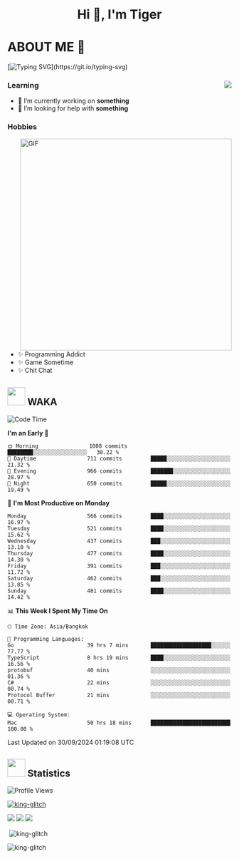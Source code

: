 <h1 align="center">Hi 👋, I'm Tiger</h1>




# ABOUT ME 💬

[![Typing SVG](https://readme-typing-svg.herokuapp.com?color=22F771&vCenter=true&lines=A+perssionate+developer+from+nowhere.)](https://git.io/typing-svg)

<div>
 <img align="right" src="https://spotify-github-profile.vercel.app/api/view?uid=12129734423&cover_image=false&theme=default&bar_color=22d016&bar_color_cover=true" />
 <h3>Learning</h3>
 
 <ul>
  <li>🔭 I’m currently working on <b>something</b></li>
  <li>🤝 I’m looking for help with <b>something</b></li>
 </ul>
 
</div>
<div>
 <h3>Hobbies</h3>
 <img align="right" height="475px"  alt="GIF" src="https://i.pinimg.com/originals/1f/b7/db/1fb7dbee557e5ed509f7517da8a84d58.gif" />
 <ul>
  <li>✨ Programming Addict</li>
  <li>✨ Game Sometime</li>
  <li>✨ Chit Chat</li>
 </ul>
 
</div>



## <img height="40" src="https://raw.githubusercontent.com/innng/innng/master/assets/kyubey.gif"/> WAKA

<!--START_SECTION:waka-->
![Code Time](http://img.shields.io/badge/Code%20Time-2%2C485%20hrs%2055%20mins-blue)

**I'm an Early 🐤** 

```text
🌞 Morning                1008 commits        ████████░░░░░░░░░░░░░░░░░   30.22 % 
🌆 Daytime                711 commits         █████░░░░░░░░░░░░░░░░░░░░   21.32 % 
🌃 Evening                966 commits         ███████░░░░░░░░░░░░░░░░░░   28.97 % 
🌙 Night                  650 commits         █████░░░░░░░░░░░░░░░░░░░░   19.49 % 
```
📅 **I'm Most Productive on Monday** 

```text
Monday                   566 commits         ████░░░░░░░░░░░░░░░░░░░░░   16.97 % 
Tuesday                  521 commits         ████░░░░░░░░░░░░░░░░░░░░░   15.62 % 
Wednesday                437 commits         ███░░░░░░░░░░░░░░░░░░░░░░   13.10 % 
Thursday                 477 commits         ████░░░░░░░░░░░░░░░░░░░░░   14.30 % 
Friday                   391 commits         ███░░░░░░░░░░░░░░░░░░░░░░   11.72 % 
Saturday                 462 commits         ███░░░░░░░░░░░░░░░░░░░░░░   13.85 % 
Sunday                   481 commits         ████░░░░░░░░░░░░░░░░░░░░░   14.42 % 
```


📊 **This Week I Spent My Time On** 

```text
🕑︎ Time Zone: Asia/Bangkok

💬 Programming Languages: 
Go                       39 hrs 7 mins       ███████████████████░░░░░░   77.77 % 
TypeScript               8 hrs 19 mins       ████░░░░░░░░░░░░░░░░░░░░░   16.56 % 
protobuf                 40 mins             ░░░░░░░░░░░░░░░░░░░░░░░░░   01.36 % 
C#                       22 mins             ░░░░░░░░░░░░░░░░░░░░░░░░░   00.74 % 
Protocol Buffer          21 mins             ░░░░░░░░░░░░░░░░░░░░░░░░░   00.71 % 

💻 Operating System: 
Mac                      50 hrs 18 mins      █████████████████████████   100.00 % 
```


 Last Updated on 30/09/2024 01:19:08 UTC
<!--END_SECTION:waka-->
## <img height="40" src="https://raw.githubusercontent.com/innng/innng/master/assets/kyubey.gif"/> Statistics
![Profile Views](https://komarev.com/ghpvc/?username=king-glitch)  

<p align="left"> 
 <a href="https://github.com/ryo-ma/github-profile-trophy">
  <img src="https://github-profile-trophy.vercel.app/?username=king-glitch&theme=dracula" alt="king-glitch" />
 </a> </p>

![](https://github-profile-summary-cards.vercel.app/api/cards/profile-details?username=king-glitch&theme=dracula)
![](https://github-profile-summary-cards.vercel.app/api/cards/stats?username=king-glitch&theme=dracula) 
![](https://github-profile-summary-cards.vercel.app/api/cards/productive-time?username=king-glitch&theme=dracula)


<p>&nbsp;<img align="center" src="https://github-readme-stats.vercel.app/api?username=king-glitch&theme=dracula" alt="king-glitch" /></p>

<p><img align="center" src="https://github-readme-streak-stats.herokuapp.com/?user=king-glitch&theme=dracula" alt="king-glitch" /></p>
